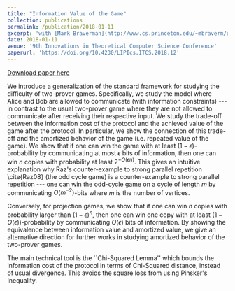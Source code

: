 ```yaml
---
title: "Information Value of the Game"
collection: publications
permalink: /publication/2018-01-11
excerpt: 'with [Mark Braverman](http://www.cs.princeton.edu/~mbraverm/pmwiki/index.php?n=Site.Main?setview=display)'
date: 2018-01-11
venue: '9th Innovations in Theoretical Computer Science Conference'
paperurl: 'https://doi.org/10.4230/LIPIcs.ITCS.2018.12'
---
```


[Download paper here](https://doi.org/10.4230/LIPIcs.ITCS.2018.12)

We introduce a generalization of the standard framework for studying the difficulty of two-prover games.
Specifically, we study the model where Alice and Bob are allowed to communicate (with information constraints) --- in contrast to the usual two-prover game
where they are not allowed to communicate after receiving their respective input.
We study the trade-off between the information cost of the protocol and the achieved value of the game after the protocol.
In particular, we show the connection of this trade-off and the amortized behavior of the game (i.e. repeated value of the game).
We show that if one can win the game with at least $(1 - \epsilon)$-probability by communicating at most $\epsilon$ bits of information,
then one can win $n$ copies with probability at least  $2^{-O(\epsilon n)}$. This gives an intuitive explanation
why Raz's counter-example to strong parallel repetition \cite{Raz08} (the odd cycle game) is a counter-example to strong parallel repetition
--- one can win the odd-cycle game on a cycle of length $m$ by communicating $O(m^{-2})$-bits where $m$ is the number of vertices.

Conversely, for projection games, we show that if one can win $n$ copies with probability larger than $(1-\epsilon)^n$,
then one can win one copy with at least $(1 - O(\epsilon))$-probability by communicating $O(\epsilon)$ bits of information.
By showing the equivalence between information value and amortized value, we give an alternative direction for further works in studying amortized behavior of the two-prover games.

The main technical tool is the ``Chi-Squared Lemma'' which bounds the information cost of the protocol in terms of Chi-Squared distance, instead of usual divergence. This avoids the square loss from using Pinsker's Inequality.
